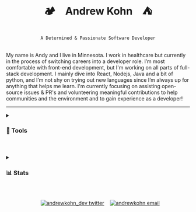 <div>
   <h1 align="center">🏕️&nbsp;&nbsp;&nbsp;&nbsp;Andrew Kohn&nbsp;&nbsp;&nbsp;&nbsp;⛺</h1>
</div>

<br/>
<div align="center">
  <code>A Determined & Passionate Software Developer</code>
</div>
<br/>

My name is Andy and I live in Minnesota. I work in healthcare but currently in the process of switching careers into a developer role. I’m most comfortable with front-end development, but I'm working on all parts of full-stack development. I mainly dive into React, Nodejs, Java and a bit of python, and I’m not shy on trying out new languages since I’m always up for anything that helps me learn. I'm currently focusing on assisting open-source issues & PR's and volunteering meaningful contributions to help communities and the environment and to gain experience as a developer!


---

<details>
  <summary><h3>🧰 Tools</h3></summary>
  <br/>
  <dl>
    <dd>
      <dl>
        <dd>
          &nbsp;&nbsp;
          <code><img height="36px" src="https://raw.githubusercontent.com/devicons/devicon/master/icons/html5/html5-original.svg" alt="html5 icon" /></code>
          &nbsp;
          <code><img height="36px" src="https://raw.githubusercontent.com/devicons/devicon/master/icons/css3/css3-original.svg" alt="css3 icon" /></code>
          &nbsp;
          <code><img height="36px" src="https://raw.githubusercontent.com/devicons/devicon/master/icons/javascript/javascript-original.svg" alt="javascript icon" /></code>
          &nbsp;
          <code><img height="36px" src="https://raw.githubusercontent.com/devicons/devicon/master/icons/c/c-original.svg" alt="c icon" /></code>
          <br/><br/>
          &nbsp;&nbsp;
          <code><img height="36px" src="https://raw.githubusercontent.com/devicons/devicon/master/icons/mysql/mysql-original.svg" alt="mysql icon" /></code>
          &nbsp;
          <code><img height="36px" src="https://raw.githubusercontent.com/devicons/devicon/master/icons/typescript/typescript-original.svg" alt="typescript icon" /></code>
          &nbsp;
          <code><img height="36px" src="https://raw.githubusercontent.com/devicons/devicon/master/icons/react/react-original.svg" alt="react icon" /></code>
          &nbsp;
          <code><img height="36px" src="https://raw.githubusercontent.com/devicons/devicon/master/icons/java/java-original.svg" alt="java icon" /></code>
          <br/><br/>
          &nbsp;&nbsp;
          <code><img height="36px" src="https://cdn.jsdelivr.net/npm/simple-icons@3.12.2/icons/kotlin.svg" alt="kotlin icon"></code>
          &nbsp;
          <code><img height="36px" src="https://raw.githubusercontent.com/devicons/devicon/master/icons/git/git-original.svg" alt="git icon" /></code>
          &nbsp;
          <code><img height="36px" src="https://raw.githubusercontent.com/devicons/devicon/master/icons/sass/sass-original.svg" alt="sass icon" /></code>
          &nbsp;
          <code><img height="36px" src="https://raw.githubusercontent.com/devicons/devicon/master/icons/nodejs/nodejs-original.svg" alt="node.js icon" /></code>
          <br/><br/>
          &nbsp;&nbsp; <code><img height="36px" src="https://cdn.jsdelivr.net/npm/simple-icons@3.12.2/icons/redux.svg" alt="redux icon" /></code>
          &nbsp;
          <code><img height="36px" src="https://raw.githubusercontent.com/devicons/devicon/master/icons/python/python-original.svg" alt="python icon" /></code>
          &nbsp;
          <code><img height="36px" src="https://cdn.jsdelivr.net/npm/simple-icons@3.12.2/icons/mongodb.svg" alt="mongo.db icon" /></code>
        </dd>
      </dl>
    </dd>
  </dl>
  <br/>
</details>

#

<details>
  <summary><h3>📊 Stats</h3></summary>
  <br/>
  <div align="center">
    <img src="https://github-readme-streak-stats.herokuapp.com/?user=andrewkohn&theme=tokyonight&hide_border=false" />
    <img src="https://github-readme-stats.vercel.app/api?username=andrewkohn&theme=tokyonight&show_icons=true&hide_border=false&count_private=true" />
  </div>
  <br/><br/>
  <div align="center">
    <img alt="github statcard" src="https://github-readme-stats.vercel.app/api/top-langs/?username=andrewkohn&theme=tokyonight&show_icons=true&hide_border=false" />
  </div>

</details>

#
<!-- 
<details>
  <summary><h3>👨‍💻 My Coding Journey</h3></summary>
  [TODO] finish later
</details>
#
 -->


<div align="center">&nbsp;&nbsp;
<a href="https://twitter.com/kohnandrew_dev" target="blank"><img align="center" src="https://raw.githubusercontent.com/rahuldkjain/github-profile-readme-generator/master/src/images/icons/Social/twitter.svg" alt="andrewkohn_dev twitter" height="30" width="40" /></a>
&nbsp;&nbsp;
<a href="mailto: contact@kohnandrew.com" target="blank"><img align="center" src="https://cdn-icons-png.flaticon.com/512/552/552486.png" alt="andrewkohn email" height="30" width="30" /></a></div>
